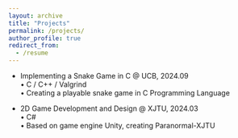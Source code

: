 ```yaml
---
layout: archive
title: "Projects"
permalink: /projects/
author_profile: true
redirect_from:
  - /resume
---
```


* Implementing a Snake Game in C @ UCB, 2024.09  
  • C / C++ / Valgrind  
  • Creating a playable snake game in C Programming Language    

* 2D Game Development and Design @ XJTU, 2024.03   
  • C#   
  • Based on game engine Unity, creating Paranormal-XJTU   
